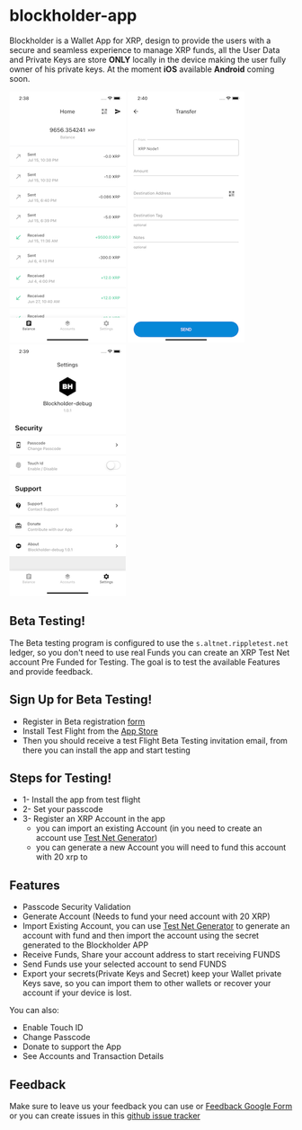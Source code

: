 # blockholder-app

  Blockholder is a Wallet App for XRP, design to provide the users with a secure and seamless experience to manage XRP funds, all the User Data and Private Keys are store **ONLY** locally in the device making the user fully owner of his private keys.
At the moment **iOS** available **Android** coming soon.

![alt text](https://github.com/asielgil88/blockholder-app/blob/master/images/screen_home.png) ![alt text](https://github.com/asielgil88/blockholder-app/blob/master/images/screen_send.png) ![alt text](https://github.com/asielgil88/blockholder-app/blob/master/images/screen_settings.png) 
  
## Beta Testing!
  The Beta testing program is configured to use the `s.altnet.rippletest.net` ledger, so you don't need to use real Funds you can create an XRP Test Net account Pre Funded for Testing.
 The goal is to test the available Features and provide feedback.
  
## Sign Up for Beta Testing!  
* Register in Beta registration [form](https://docs.google.com/forms/d/e/1FAIpQLSdb83lIVwrxuu31fApeniWDR2oMbbXXm0BqDyOg_zha3zMLXw/viewform)
* Install Test Flight from the [App Store](https://apps.apple.com/us/app/testflight/id899247664) 
* Then you should receive a test Flight Beta Testing invitation email, from there you can install the app and start testing
  
## Steps for Testing!
* 1- Install the app from test flight
* 2- Set your passcode
* 3- Register an XRP Account in the app
   * you can import an existing Account (in you need to create an account use [Test Net Generator](https://xrpl.org/xrp-test-net-faucet.html))
   * you can generate a new Account you will need to fund this account with 20 xrp to 

## Features
  - Passcode Security Validation
  - Generate Account (Needs to fund your need account with 20 XRP)
  - Import Existing Account, you can use  [Test Net Generator](https://xrpl.org/xrp-test-net-faucet.html) to generate an account with fund and then import the account using the secret generated to the Blockholder APP
  - Receive Funds, Share your account address to start receiving FUNDS
  - Send Funds use your selected account to send FUNDS
  - Export your secrets(Private Keys and Secret) keep your Wallet private Keys save, so you can import them to other wallets or recover your account if your device is lost.

You can also:
  - Enable Touch ID
  - Change Passcode
  - Donate to support the App
  - See Accounts and Transaction Details

## Feedback
Make sure to leave us your feedback you can use or [Feedback Google Form](https://docs.google.com/forms/d/e/1FAIpQLSfb9NggDe9KbAeTfTywRw1MHcxQpMi0UMBhUIo7AjwwoTK7MA/viewform) or you can create issues in this [github issue tracker](https://github.com/asielgil88/blockholder-app/issues)
